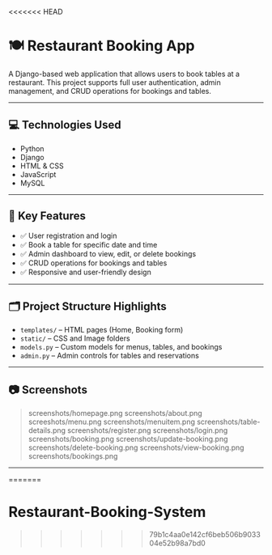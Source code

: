 <<<<<<< HEAD
# 🍽️ Restaurant Booking App

A Django-based web application that allows users to book tables at a restaurant. This project supports full user authentication, admin management, and CRUD operations for bookings and tables.

---

## 💻 Technologies Used

- Python  
- Django  
- HTML & CSS  
- JavaScript  
- MySQL  

---

## 🔑 Key Features

- ✅ User registration and login  
- ✅ Book a table for specific date and time  
- ✅ Admin dashboard to view, edit, or delete bookings  
- ✅ CRUD operations for bookings and tables  
- ✅ Responsive and user-friendly design  

---

## 🗂️ Project Structure Highlights

- `templates/` – HTML pages (Home, Booking form)  
- `static/` – CSS and Image folders  
- `models.py` – Custom models for menus, tables, and bookings  
- `admin.py` – Admin controls for tables and reservations  

---

## 📷 Screenshots

> screenshots/homepage.png 
> screenshots/about.png
> screeshots/menu.png
> screenshots/menuitem.png 
> screenshots/table-details.png
> screenshots/register.png
> screenshots/login.png
> screenshots/booking.png
> screenshots/update-booking.png
> screenshots/delete-booking.png 
> screenshots/view-booking.png
> screenshots/bookings.png

---

=======
# Restaurant-Booking-System
>>>>>>> 79b1c4aa0e142cf6beb506b903304e52b98a7bd0
